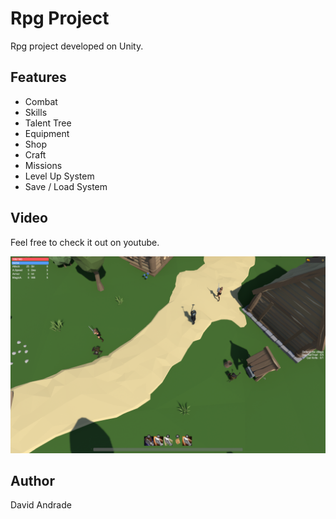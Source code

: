 # Rpg Project

Rpg project developed on Unity.

## Features

- Combat
- Skills
- Talent Tree
- Equipment
- Shop
- Craft
- Missions
- Level Up System
- Save / Load System

## Video

Feel free to check it out on youtube.

[![Watch the video](https://github.com/davidfrk/davidfrk/blob/main/Assets/RPG.png)](https://youtu.be/zQUQ5BusM4A)

## Author

David Andrade

